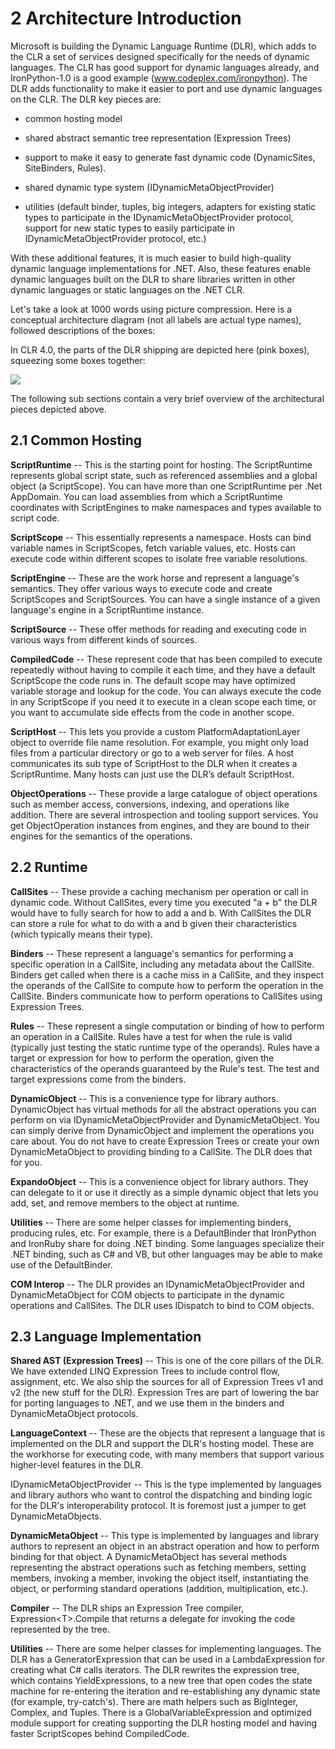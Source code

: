 # 2 Architecture Introduction

Microsoft is building the Dynamic Language Runtime (DLR), which adds to the CLR a set of services designed specifically for the needs of dynamic languages. The CLR has good support for dynamic languages already, and IronPython-1.0 is a good example (www.codeplex.com/ironpython). The DLR adds functionality to make it easier to port and use dynamic languages on the CLR. The DLR key pieces are:

- common hosting model

- shared abstract semantic tree representation (Expression Trees)

- support to make it easy to generate fast dynamic code (DynamicSites, SiteBinders, Rules).

- shared dynamic type system (IDynamicMetaObjectProvider)

- utilities (default binder, tuples, big integers, adapters for existing static types to participate in the IDynamicMetaObjectProvider protocol, support for new static types to easily participate in IDynamicMetaObjectProvider protocol, etc.)

With these additional features, it is much easier to build high-quality dynamic language implementations for .NET. Also, these features enable dynamic languages built on the DLR to share libraries written in other dynamic languages or static languages on the .NET CLR.

Let's take a look at 1000 words using picture compression. Here is a conceptual architecture diagram (not all labels are actual type names), followed descriptions of the boxes:

In CLR 4.0, the parts of the DLR shipping are depicted here (pink boxes), squeezing some boxes together:

![](media/image1.png)

The following sub sections contain a very brief overview of the architectural pieces depicted above.

<h2 id="common-hosting">2.1 Common Hosting</h2>

**ScriptRuntime** -- This is the starting point for hosting. The ScriptRuntime represents global script state, such as referenced assemblies and a global object (a ScriptScope). You can have more than one ScriptRuntime per .Net AppDomain. You can load assemblies from which a ScriptRuntime coordinates with ScriptEngines to make namespaces and types available to script code.

**ScriptScope** -- This essentially represents a namespace. Hosts can bind variable names in ScriptScopes, fetch variable values, etc. Hosts can execute code within different scopes to isolate free variable resolutions.

**ScriptEngine** -- These are the work horse and represent a language's semantics. They offer various ways to execute code and create ScriptScopes and ScriptSources. You can have a single instance of a given language's engine in a ScriptRuntime instance.

**ScriptSource** -- These offer methods for reading and executing code in various ways from different kinds of sources.

**CompiledCode** -- These represent code that has been compiled to execute repeatedly without having to compile it each time, and they have a default ScriptScope the code runs in. The default scope may have optimized variable storage and lookup for the code. You can always execute the code in any ScriptScope if you need it to execute in a clean scope each time, or you want to accumulate side effects from the code in another scope.

**ScriptHost** -- This lets you provide a custom PlatformAdaptationLayer object to override file name resolution. For example, you might only load files from a particular directory or go to a web server for files. A host communicates its sub type of ScriptHost to the DLR when it creates a ScriptRuntime. Many hosts can just use the DLR’s default ScriptHost.

**ObjectOperations** -- These provide a large catalogue of object operations such as member access, conversions, indexing, and operations like addition. There are several introspection and tooling support services. You get ObjectOperation instances from engines, and they are bound to their engines for the semantics of the operations.

<h2 id="runtime">2.2 Runtime</h2>

**CallSites** -- These provide a caching mechanism per operation or call in dynamic code. Without CallSites, every time you executed "a + b" the DLR would have to fully search for how to add a and b. With CallSites the DLR can store a rule for what to do with a and b given their characteristics (which typically means their type).

**Binders** -- These represent a language's semantics for performing a specific operation in a CallSite, including any metadata about the CallSite. Binders get called when there is a cache miss in a CallSite, and they inspect the operands of the CallSite to compute how to perform the operation in the CallSite. Binders communicate how to perform operations to CallSites using Expression Trees.

**Rules** -- These represent a single computation or binding of how to perform an operation in a CallSite. Rules have a test for when the rule is valid (typically just testing the static runtime type of the operands). Rules have a target or expression for how to perform the operation, given the characteristics of the operands guaranteed by the Rule's test. The test and target expressions come from the binders.

**DynamicObject** -- This is a convenience type for library authors. DynamicObject has virtual methods for all the abstract operations you can perform on via IDynamicMetaObjectProvider and DynamicMetaObject. You can simply derive from DynamicObject and implement the operations you care about. You do not have to create Expression Trees or create your own DynamicMetaObject to providing binding to a CallSite. The DLR does that for you.

**ExpandoObject** -- This is a convenience object for library authors. They can delegate to it or use it directly as a simple dynamic object that lets you add, set, and remove members to the object at runtime.

**Utilities** -- There are some helper classes for implementing binders, producing rules, etc. For example, there is a DefaultBinder that IronPython and IronRuby share for doing .NET binding. Some languages specialize their .NET binding, such as C\# and VB, but other languages may be able to make use of the DefaultBinder.

**COM Interop** -- The DLR provides an IDynamicMetaObjectProvider and DynamicMetaObject for COM objects to participate in the dynamic operations and CallSites. The DLR uses IDispatch to bind to COM objects.

<h2 id="language-implementation">2.3 Language Implementation</h2>

**Shared AST (Expression Trees)** -- This is one of the core pillars of the DLR. We have extended LINQ Expression Trees to include control flow, assignment, etc. We also ship the sources for all of Expression Trees v1 and v2 (the new stuff for the DLR). Expression Tres are part of lowering the bar for porting languages to .NET, and we use them in the binders and DynamicMetaObject protocols.

**LanguageContext** -- These are the objects that represent a language that is implemented on the DLR and support the DLR's hosting model. These are the workhorse for executing code, with many members that support various higher-level features in the DLR.

IDynamicMetaObjectProvider -- This is the type implemented by languages and library authors who want to control the dispatching and binding logic for the DLR's interoperability protocol. It is foremost just a jumper to get DynamicMetaObjects.

**DynamicMetaObject** -- This type is implemented by languages and library authors to represent an object in an abstract operation and how to perform binding for that object. A DynamicMetaObject has several methods representing the abstract operations such as fetching members, setting members, invoking a member, invoking the object itself, instantiating the object, or performing standard operations (addition, multiplication, etc.).

**Compiler** -- The DLR ships an Expression Tree compiler, Expression&lt;T&gt;.Compile that returns a delegate for invoking the code represented by the tree.

**Utilities** -- There are some helper classes for implementing languages. The DLR has a GeneratorExpression that can be used in a LambdaExpression for creating what C\# calls iterators. The DLR rewrites the expression tree, which contains YieldExpressions, to a new tree that open codes the state machine for re-entering the iteration and re-establishing any dynamic state (for example, try-catch's). There are math helpers such as BigInteger, Complex, and Tuples. There is a GlobalVariableExpression and optimized module support for creating supporting the DLR hosting model and having faster ScriptScopes behind CompiledCode.
